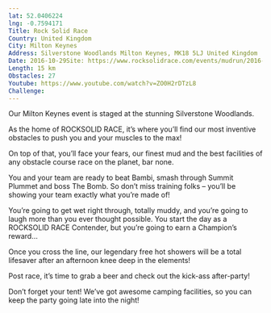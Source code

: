```yaml
---
lat: 52.0406224
lng: -0.7594171
Title: Rock Solid Race
Country: United Kingdom
City: Milton Keynes
Address: Silverstone Woodlands Milton Keynes, MK18 5LJ United Kingdom
Date: 2016-10-29Site: https://www.rocksolidrace.com/events/mudrun/2016-october-milton-keynes/
Length: 15 km
Obstacles: 27
Youtube: https://www.youtube.com/watch?v=ZO0H2rDTzL8
Challenge:
---
```


Our Milton Keynes event is staged at the stunning Silverstone Woodlands.

As the home of ROCKSOLID RACE, it’s where you’ll find our most inventive obstacles to push you and your muscles to the max!

On top of that, you’ll face your fears, our finest mud and the best facilities of any obstacle course race on the planet, bar none.

You and your team are ready to beat Bambi, smash through Summit Plummet and boss The Bomb. So don’t miss training folks – you’ll be showing your team exactly what you’re made of!

You’re going to get wet right through, totally muddy, and you’re going to laugh more than you ever thought possible. You start the day as a ROCKSOLID RACE Contender, but you’re going to earn a Champion’s reward…

Once you cross the line, our legendary free hot showers will be a total lifesaver after an afternoon knee deep in the elements!

Post race, it’s time to grab a beer and check out the kick-ass after-party!

Don’t forget your tent! We’ve got awesome camping facilities, so you can keep the party going late into the night!